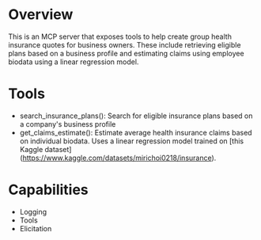 # Overview
This is an MCP server that exposes tools to help create group health insurance quotes for business owners. These include retrieving eligible plans based on a business profile 
and estimating claims using employee biodata using a linear regression model.


# Tools 
- search_insurance_plans(): Search for eligible insurance plans based on a company's business profile
- get_claims_estimate(): Estimate average health insurance claims based on individual biodata. Uses a linear regression model trained on [this Kaggle dataset] (https://www.kaggle.com/datasets/mirichoi0218/insurance).


# Capabilities
- Logging
- Tools
- Elicitation
